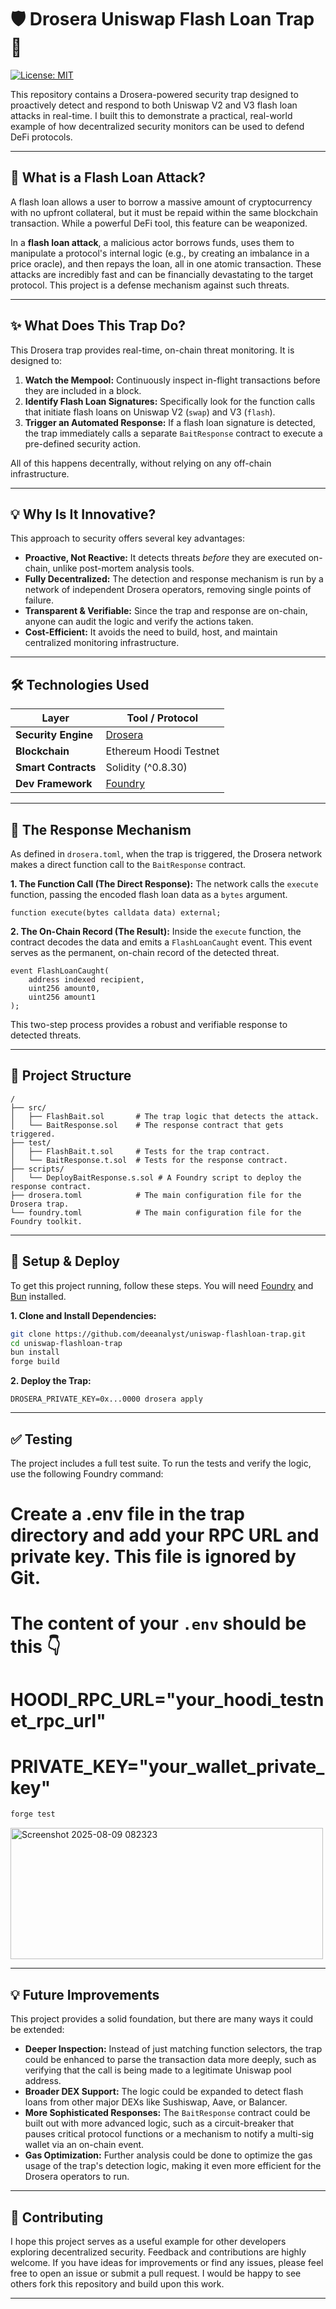 # 🛡️ Drosera Uniswap Flash Loan Trap 🎣

[![License: MIT](https://img.shields.io/badge/License-MIT-yellow.svg)](https://opensource.org/licenses/MIT)

This repository contains a Drosera-powered security trap designed to proactively detect and respond to both Uniswap V2 and V3 flash loan attacks in real-time. I built this to demonstrate a practical, real-world example of how decentralized security monitors can be used to defend DeFi protocols.

---

## 🤔 What is a Flash Loan Attack?

A flash loan allows a user to borrow a massive amount of cryptocurrency with no upfront collateral, but it must be repaid within the same blockchain transaction. While a powerful DeFi tool, this feature can be weaponized.

In a **flash loan attack**, a malicious actor borrows funds, uses them to manipulate a protocol's internal logic (e.g., by creating an imbalance in a price oracle), and then repays the loan, all in one atomic transaction. These attacks are incredibly fast and can be financially devastating to the target protocol. This project is a defense mechanism against such threats.

---

## ✨ What Does This Trap Do?

This Drosera trap provides real-time, on-chain threat monitoring. It is designed to:

1.  **Watch the Mempool:** Continuously inspect in-flight transactions before they are included in a block.
2.  **Identify Flash Loan Signatures:** Specifically look for the function calls that initiate flash loans on Uniswap V2 (`swap`) and V3 (`flash`).
3.  **Trigger an Automated Response:** If a flash loan signature is detected, the trap immediately calls a separate `BaitResponse` contract to execute a pre-defined security action.

All of this happens decentrally, without relying on any off-chain infrastructure.

---

## 💡 Why Is It Innovative?

This approach to security offers several key advantages:

*   **Proactive, Not Reactive:** It detects threats *before* they are executed on-chain, unlike post-mortem analysis tools.
*   **Fully Decentralized:** The detection and response mechanism is run by a network of independent Drosera operators, removing single points of failure.
*   **Transparent & Verifiable:** Since the trap and response are on-chain, anyone can audit the logic and verify the actions taken.
*   **Cost-Efficient:** It avoids the need to build, host, and maintain centralized monitoring infrastructure.

---

## 🛠️ Technologies Used

| Layer             | Tool / Protocol                               |
| ----------------- | --------------------------------------------- |
| **Security Engine** | [Drosera](https://app.drosera.io)        |
| **Blockchain**    | Ethereum Hoodi Testnet |
| **Smart Contracts**| Solidity (^0.8.30)                            |
| **Dev Framework** | [Foundry](https://getfoundry.sh/)             |

---

## 📝 The Response Mechanism

As defined in `drosera.toml`, when the trap is triggered, the Drosera network makes a direct function call to the `BaitResponse` contract.

**1. The Function Call (The Direct Response):**
The network calls the `execute` function, passing the encoded flash loan data as a `bytes` argument.

```solidity
function execute(bytes calldata data) external;
```

**2. The On-Chain Record (The Result):**
Inside the `execute` function, the contract decodes the data and emits a `FlashLoanCaught` event. This event serves as the permanent, on-chain record of the detected threat.

```solidity
event FlashLoanCaught(
    address indexed recipient,
    uint256 amount0,
    uint256 amount1
);
```

This two-step process provides a robust and verifiable response to detected threats.

---

## 📂 Project Structure

```
/
├── src/
│   ├── FlashBait.sol       # The trap logic that detects the attack.
│   └── BaitResponse.sol    # The response contract that gets triggered.
├── test/
│   ├── FlashBait.t.sol     # Tests for the trap contract.
│   └── BaitResponse.t.sol  # Tests for the response contract.
├── scripts/
│   └── DeployBaitResponse.s.sol # A Foundry script to deploy the response contract.
├── drosera.toml            # The main configuration file for the Drosera trap.
└── foundry.toml            # The main configuration file for the Foundry toolkit.
```

---

## 🚀 Setup & Deploy

To get this project running, follow these steps. You will need [Foundry](https://getfoundry.sh/) and [Bun](https://bun.sh/) installed.

**1. Clone and Install Dependencies:**
```bash
git clone https://github.com/deeanalyst/uniswap-flashloan-trap.git
cd uniswap-flashloan-trap
bun install
forge build
```

**2. Deploy the Trap:**

```
DROSERA_PRIVATE_KEY=0x...0000 drosera apply
```

---

## ✅ Testing

The project includes a full test suite. To run the tests and verify the logic, use the following Foundry command:

# Create a .env file in the trap directory and add your RPC URL and private key. This file is ignored by Git.
# The content of your `.env` should be this 👇
# HOODI_RPC_URL="your_hoodi_testnet_rpc_url"
# PRIVATE_KEY="your_wallet_private_key"
```bash
forge test
```
<img width="500" height="210" alt="Screenshot 2025-08-09 082323" src="https://github.com/user-attachments/assets/08c27d86-5acf-426a-bffc-3783f88b1834" />

---

## 💡 Future Improvements

This project provides a solid foundation, but there are many ways it could be extended:

*   **Deeper Inspection:** Instead of just matching function selectors, the trap could be enhanced to parse the transaction data more deeply, such as verifying that the call is being made to a legitimate Uniswap pool address.
*   **Broader DEX Support:** The logic could be expanded to detect flash loans from other major DEXs like Sushiswap, Aave, or Balancer.
*   **More Sophisticated Responses:** The `BaitResponse` contract could be built out with more advanced logic, such as a circuit-breaker that pauses critical protocol functions or a mechanism to notify a multi-sig wallet via an on-chain event.
*   **Gas Optimization:** Further analysis could be done to optimize the gas usage of the trap's detection logic, making it even more efficient for the Drosera operators to run.

---

## 🤝 Contributing

I hope this project serves as a useful example for other developers exploring decentralized security. Feedback and contributions are highly welcome. If you have ideas for improvements or find any issues, please feel free to open an issue or submit a pull request. I would be happy to see others fork this repository and build upon this work.

---

